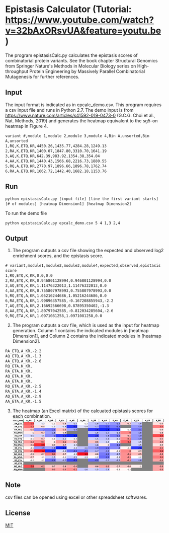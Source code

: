# Epistasis Calculator (Tutorial: https://www.youtube.com/watch?v=32bAxORsvUA&feature=youtu.be)

The program epistasisCalc.py calculates the epistasis scores of combinatorial protein variants. See the book chapter  Structural Genomics from Springer Nature's Methods in Molecular Biology series on High-throughput Protein Engineering by Massively Parallel Combinatorial Mutagenesis for further references.


## Input
The input format is indicated as in epcalc_demo.csv. This program requires a csv input file and runs in Python 2.7.
The demo input is from https://www.nature.com/articles/s41592-019-0473-0 (G.C.G. Choi et al., Nat. Methods, 2019) and generates the heatmap equivalent to the sg5-on heatmap in Figure 4.
```
variant #,module 1,module 2,module 3,module 4,Bin A,unsorted,Bin A,unsorted
1,RQ,K,ETQ,KR,4450.26,1435.77,4284.28,1249.13
2,RA,K,ETQ,KR,1400.07,1847.80,3310.70,1641.19
3,AQ,K,ETQ,KR,642.39,983.92,1354.38,354.04
4,AA,K,ETQ,KR,1440.43,1566.68,2216.73,1880.55
5,RQ,A,ETQ,KR,2770.97,1896.66,1896.78,1762.74
6,RA,A,ETQ,KR,1662.72,1442.40,1682.18,1153.76
```

## Run
```
python epistasisCalc.py [input file] [line the first variant starts] [# of modules] [heatmap Dimension1] [heatmap Dimension2]
```
To run the demo file
```
python epistasisCalc.py epcalc_demo.csv 5 4 1,3 2,4
```

## Output
1. The program outputs a csv file showing the expected and observed log2 enrichment scores, and the epistasis score.
```
# variant,module1,module2,module3,module4,expected,observed,epistasis score
1,RQ,ETQ,K,KR,0,0,0.0
2,RA,ETQ,K,KR,0.946801128994,0.946801128994,0.0
3,AQ,ETQ,K,KR,1.11476322013,1.11476322013,0.0
4,AA,ETQ,K,KR,0.755807978993,0.755807978993,0.0
5,RQ,ETQ,A,KR,1.05216244686,1.05216244686,0.0
6,RA,ETQ,A,KR,1.99896357585,-0.167208855943,-2.2
7,AQ,ETQ,A,KR,2.16692566698,0.87895350402,-1.3
8,AA,ETQ,A,KR,1.80797042585,-0.812034285604,-2.6
9,RQ,ETA,K,KR,1.0971081258,1.0971081258,0.0
```
2. The program outputs a csv file, which is used as the input for heatmap generation. Column 1 contains the indicated modules in [heatmap Dimension1], and Column 2 contains the indicated modules in [heatmap Dimension2].
```
RA_ETQ,A_KR,-2.2
AQ_ETQ,A_KR,-1.3
AA_ETQ,A_KR,-2.6
RQ_ETA,K_KR,
RA_ETA,K_KR,
AQ_ETA,K_KR,
AA_ETA,K_KR,
RQ_ETA,A_KR,-2.5
RA_ETA,A_KR,-1.4
AQ_ETA,A_KR,-2.9
AA_ETA,A_KR,-1.5
```
3. The heatmap (an Excel matrix) of the calcuated epistasis scores for each combination.
![Image](heatmap_pic.png)

## Note
csv files can be opened using excel or other spreadsheet softwares.

## License
[MIT](https://choosealicense.com/licenses/mit/)
